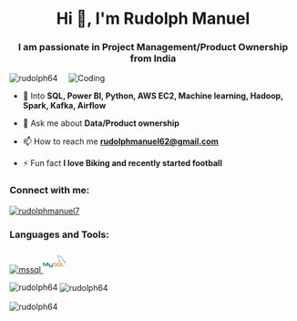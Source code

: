 <h1 align="center">Hi 👋, I'm Rudolph Manuel</h1>
<h3 align="center">I am passionate in Project Management/Product Ownership from India</h3>
<img align="right" alt="Coding" width="400" src="https://camo.githubusercontent.com/c1dcb74cc1c1835b1d716f5051499a2814c683c806b15f04b0eba492863703e9/68747470733a2f2f63646e2e6472696262626c652e636f6d2f75736572732f3733303730332f73637265656e73686f74732f363538313234332f6176656e746f2e676966">

<p align="left"> <img src="https://komarev.com/ghpvc/?username=rudolph64&label=Profile%20views&color=0e75b6&style=flat" alt="rudolph64" /> </p>

- 🌱 Into **SQL, Power BI, Python, AWS EC2, Machine learning, Hadoop, Spark, Kafka, Airflow**

- 💬 Ask me about **Data/Product ownership**

- 📫 How to reach me **rudolphmanuel62@gmail.com**

- ⚡ Fun fact **I love Biking and recently started football**

<h3 align="left">Connect with me:</h3>
<p align="left">
<a href="https://linkedin.com/in/rudolphmanuel7" target="blank"><img align="center" src="https://raw.githubusercontent.com/rahuldkjain/github-profile-readme-generator/master/src/images/icons/Social/linked-in-alt.svg" alt="rudolphmanuel7" height="30" width="40" /></a>
</p>

<h3 align="left">Languages and Tools:</h3>
<p align="left"> <a href="https://www.microsoft.com/en-us/sql-server" target="_blank" rel="noreferrer"> <img src="https://www.svgrepo.com/show/303229/microsoft-sql-server-logo.svg" alt="mssql" width="40" height="40"/> </a> <a href="https://www.mysql.com/" target="_blank" rel="noreferrer"> <img src="https://raw.githubusercontent.com/devicons/devicon/master/icons/mysql/mysql-original-wordmark.svg" alt="mysql" width="40" height="40"/> </a> </p>

<p><img align="left" src="https://github-readme-stats.vercel.app/api/top-langs?username=rudolph64&show_icons=true&locale=en&layout=compact" alt="rudolph64" /></p>

<p>&nbsp;<img align="center" src="https://github-readme-stats.vercel.app/api?username=rudolph64&show_icons=true&locale=en" alt="rudolph64" /></p>

<p><img align="center" src="https://github-readme-streak-stats.herokuapp.com/?user=rudolph64&" alt="rudolph64" /></p>
